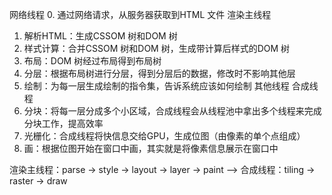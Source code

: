 网络线程
0. 通过网络请求，从服务器获取到HTML 文件
渲染主线程
1. 解析HTML：生成CSSOM 树和DOM 树
3. 样式计算：合并CSSOM 树和DOM 树，生成带计算后样式的DOM 树
4. 布局：DOM 树经过布局得到布局树
5. 分层：根据布局树进行分层，得到分层后的数据，修改时不影响其他层
6. 绘制：为每一层生成绘制的指令集，告诉系统应该如何绘制
其他线程
合成线程
7. 分块：将每一层分成多个小区域，合成线程会从线程池中拿出多个线程来完成分块工作，提高效率
8. 光栅化：合成线程将快信息交给GPU，生成位图（由像素的单个点组成）
9. 画：根据位图开始在窗口中画，其实就是将像素信息展示在窗口中

渲染主线程：parse -> style -> layout -> layer -> paint 
  -->
合成线程：tiling -> raster -> draw
